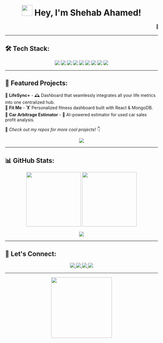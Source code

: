 <!-- Header with Waving Hand -->
<h1 align="center">
  <img src="https://media.giphy.com/media/hvRJCLFzcasrR4ia7z/giphy.gif" width="35">
  Hey, I'm Shehab Ahamed!
</h1>

<!-- Scrolling Carousel Effect with Animation -->
<p align="center">
  <marquee behavior="scroll" direction="left" scrollamount="8">
    🚀 Full-Stack Developer | 🏋️‍♂️ Fitness Enthusiast | 💡 Always Exploring Tech | 🌍 Passionate About Open Source | 🎯 Building LifeSync+ | 🚀 Learning Docker & Cloud | 🔍 Curious Mindset
  </marquee>
</p>

---

## 🛠️ Tech Stack:
  
<p align="center">
  <img src="https://img.shields.io/badge/Code-Python-informational?style=flat&logo=python&logoColor=white&color=blue"/>
  <img src="https://img.shields.io/badge/Code-JavaScript-informational?style=flat&logo=javascript&logoColor=white&color=yellow"/>
  <img src="https://img.shields.io/badge/Code-React-informational?style=flat&logo=react&logoColor=white&color=blue"/>
  <img src="https://img.shields.io/badge/Backend-Django-informational?style=flat&logo=django&logoColor=white&color=green"/>
  <img src="https://img.shields.io/badge/Backend-Node.js-informational?style=flat&logo=node.js&logoColor=white&color=lightgreen"/>
  <img src="https://img.shields.io/badge/Database-MongoDB-informational?style=flat&logo=mongodb&logoColor=white&color=brightgreen"/>
  <img src="https://img.shields.io/badge/Database-SQL-informational?style=flat&logo=mysql&logoColor=white&color=blue"/>
  <img src="https://img.shields.io/badge/Cloud-GCP-informational?style=flat&logo=google-cloud&logoColor=white&color=orange"/>
  <img src="https://img.shields.io/badge/DevOps-Docker-informational?style=flat&logo=docker&logoColor=white&color=blue"/>
</p>

---

## 🌟 Featured Projects:

🔹 **LifeSync+** - 🕰️ Dashboard that seamlessly integrates all your life metrics into one centralized hub.  
🔹 **Fit Me** - 🏋️ Personalized fitness dashboard built with React & MongoDB.  
🔹 **Car Arbitrage Estimator** - 🚗 AI-powered estimator for used car sales profit analysis.  

📌 *Check out my repos for more cool projects!* 👇  
<p align="center">
  <a href="https://github.com/shehab1-2?tab=repositories">
    <img src="https://img.shields.io/badge/My%20Repositories-%23121011.svg?style=for-the-badge&logo=github&logoColor=white">
  </a>
</p>

---

## 📊 GitHub Stats:
<p align="center">
  <img src="https://github-readme-stats.vercel.app/api?username=shehab1-2&show_icons=true&theme=radical" height="180px"/>
  <img src="https://github-readme-streak-stats.herokuapp.com/?user=shehab1-2&theme=radical" height="180px"/>
</p>

<p align="center">
  <img src="https://github-readme-activity-graph.vercel.app/graph?username=shehab1-2&theme=redical">
</p>

---

## 🚀 Let's Connect:
<p align="center">
  <a href="https://linkedin.com/in/yourprofile">
    <img src="https://img.shields.io/badge/LinkedIn-blue?style=for-the-badge&logo=linkedin">
  </a>
  <a href="https://github.com/shehab1-2">
    <img src="https://img.shields.io/badge/GitHub-grey?style=for-the-badge&logo=github">
  </a>
  <a href="mailto:your.email@example.com">
    <img src="https://img.shields.io/badge/Email-red?style=for-the-badge&logo=gmail&logoColor=white">
  </a>
  <a href="https://yourwebsite.com">
    <img src="https://img.shields.io/badge/Portfolio-black?style=for-the-badge&logo=webflow">
  </a>
</p>

---

<p align="center">
  <img src="https://media.giphy.com/media/ZVik7pBtu9dNS/giphy.gif" width="200"/>
</p>


